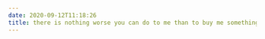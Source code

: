 ```yaml
---
date: 2020-09-12T11:18:26
title: there is nothing worse you can do to me than to buy me something ugly i have to own 
---
```

